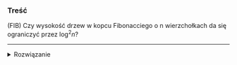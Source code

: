 ### Treść
(FIB)
Czy wysokość drzew w kopcu Fibonacciego o n wierzchołkach da się ograniczyć przez $\log ^2 n$?

------
<details><summary>Rozwiązanie</summary>
<p>
    
Ładny dowód pokazujący, że log(n) ogranicza wysokość drzew Fibonacciego. A log ^2 (n) jest większe od log (n), zatem tym bardziej też ogranicza.


![image](https://user-images.githubusercontent.com/11476062/63282943-3aeaa680-c2b0-11e9-9dd3-62ffdaef5093.png)


źródło: http://theory.stanford.edu/~trevisan/w4231/fall99/handouts/sol3.pdf
